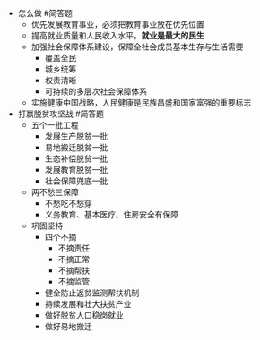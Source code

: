 - 怎么做 #简答题
	- 优先发展教育事业，必须把教育事业放在优先位置
	- 提高就业质量和人民收入水平。**就业是最大的民生**
	- 加强社会保障体系建设，保障全社会成员基本生存与生活需要
		- 覆盖全民
		- 城乡统筹
		- 权责清晰
		- 可持续的多层次社会保障体系
	- 实施健康中国战略，人民健康是民族昌盛和国家富强的重要标志
- 打赢脱贫攻坚战 #简答题
	- 五个一批工程
		- 发展生产脱贫一批
		- 易地搬迁脱贫一批
		- 生态补偿脱贫一批
		- 发展教育脱贫一批
		- 社会保障兜底一批
	- 两不愁三保障
		- 不愁吃不愁穿
		- 义务教育、基本医疗、住房安全有保障
	- 巩固坚持
		- 四个不摘
			- 不摘责任
			- 不摘正常
			- 不摘帮扶
			- 不摘监管
		- 健全防止返贫监测帮扶机制
		- 持续发展和壮大扶贫产业
		- 做好脱贫人口稳岗就业
		- 做好易地搬迁